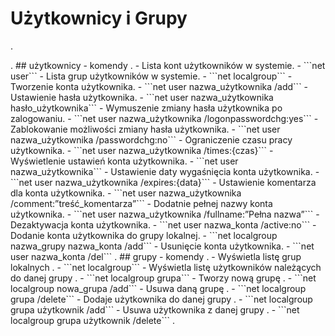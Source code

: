 # Użytkownicy i Grupy

.
<?>
.

## użytkownicy - komendy

.

- Lista kont użytkowników w systemie. - ```net user```
- Lista grup użytkowników w systemie. - ```net localgroup```
- Tworzenie konta użytkownika. - ```net user nazwa_użytkownika /add```
- Ustawienie hasła użytkownika. - ```net user nazwa_użytkownika hasło_użytkownika```
- Wymuszenie zmiany hasła użytkownika po zalogowaniu. - ```net user nazwa_użytkownika /logonpasswordchg:yes```
- Zablokowanie możliwości zmiany hasła użytkownika. - ```net user nazwa_użytkownika /passwordchg:no```
- Ograniczenie czasu pracy użytkownika. - ```net user nazwa_użytkownika /times:{czas}```
- Wyświetlenie ustawień konta użytkownika. - ```net user nazwa_użytkownika```
- Ustawienie daty wygaśnięcia konta użytkownika. - ```net user nazwa_użytkownika /expires:{data}```
- Ustawienie komentarza dla konta użytkownika. - ```net user nazwa_użytkownika /comment:”treść_komentarza”```
- Dodatnie pełnej nazwy konta użytkownika. - ```net user nazwa_użytkownika /fullname:”Pełna nazwa”```
- Dezaktywacja konta użytkownika. - ```net user nazwa_konta /active:no```
- Dodanie konta użytkownika do grupy lokalnej. - ```net localgroup nazwa_grupy nazwa_konta /add```
- Usunięcie konta użytkownika. - ```net user nazwa_konta /del```

.

## grupy - komendy

.

- Wyświetla listę grup lokalnych 
. - 
```net localgroup```

- Wyświetla listę użytkowników należących do danej grupy 
. - 
```net localgroup grupa```

- Tworzy nową grupę
. - 
```net localgroup nowa_grupa /add```

- Usuwa daną grupę
. - 
```net localgroup grupa /delete``` 

- Dodaje użytkownika do danej grupy 
. - 
```net localgroup grupa użytkownik /add```

- Usuwa użytkownika z danej grupy
. - 
```net localgroup grupa użytkownik /delete```

.
